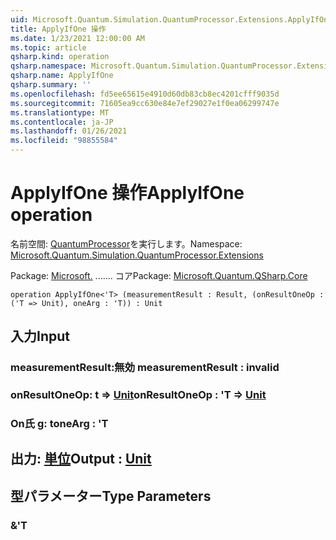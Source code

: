 ```yaml
---
uid: Microsoft.Quantum.Simulation.QuantumProcessor.Extensions.ApplyIfOne
title: ApplyIfOne 操作
ms.date: 1/23/2021 12:00:00 AM
ms.topic: article
qsharp.kind: operation
qsharp.namespace: Microsoft.Quantum.Simulation.QuantumProcessor.Extensions
qsharp.name: ApplyIfOne
qsharp.summary: ''
ms.openlocfilehash: fd5ee65615e4910d60db83cb8ec4201cfff9035d
ms.sourcegitcommit: 71605ea9cc630e84e7ef29027e1f0ea06299747e
ms.translationtype: MT
ms.contentlocale: ja-JP
ms.lasthandoff: 01/26/2021
ms.locfileid: "98855584"
---
```

# <a name="applyifone-operation"></a><span data-ttu-id="26314-102">ApplyIfOne 操作</span><span class="sxs-lookup"><span data-stu-id="26314-102">ApplyIfOne operation</span></span>

<span data-ttu-id="26314-103">名前空間: [QuantumProcessor](xref:Microsoft.Quantum.Simulation.QuantumProcessor.Extensions)を実行します。</span><span class="sxs-lookup"><span data-stu-id="26314-103">Namespace: [Microsoft.Quantum.Simulation.QuantumProcessor.Extensions](xref:Microsoft.Quantum.Simulation.QuantumProcessor.Extensions)</span></span>

<span data-ttu-id="26314-104">Package: [Microsoft.](https://nuget.org/packages/Microsoft.Quantum.QSharp.Core) ....... コア</span><span class="sxs-lookup"><span data-stu-id="26314-104">Package: [Microsoft.Quantum.QSharp.Core](https://nuget.org/packages/Microsoft.Quantum.QSharp.Core)</span></span>




```qsharp
operation ApplyIfOne<'T> (measurementResult : Result, (onResultOneOp : ('T => Unit), oneArg : 'T)) : Unit
```


## <a name="input"></a><span data-ttu-id="26314-105">入力</span><span class="sxs-lookup"><span data-stu-id="26314-105">Input</span></span>

### <a name="measurementresult--__invalidresult__"></a><span data-ttu-id="26314-106">measurementResult:__無効 <Result>__</span><span class="sxs-lookup"><span data-stu-id="26314-106">measurementResult : __invalid<Result>__</span></span>




### <a name="onresultoneop--t--unit"></a><span data-ttu-id="26314-107">onResultOneOp: t => [Unit](xref:microsoft.quantum.lang-ref.unit)</span><span class="sxs-lookup"><span data-stu-id="26314-107">onResultOneOp : 'T => [Unit](xref:microsoft.quantum.lang-ref.unit)</span></span> 




### <a name="onearg--t"></a><span data-ttu-id="26314-108">On氏 g: t</span><span class="sxs-lookup"><span data-stu-id="26314-108">oneArg : 'T</span></span>





## <a name="output--unit"></a><span data-ttu-id="26314-109">出力: [単位](xref:microsoft.quantum.lang-ref.unit)</span><span class="sxs-lookup"><span data-stu-id="26314-109">Output : [Unit](xref:microsoft.quantum.lang-ref.unit)</span></span>



## <a name="type-parameters"></a><span data-ttu-id="26314-110">型パラメーター</span><span class="sxs-lookup"><span data-stu-id="26314-110">Type Parameters</span></span>

### <a name="t"></a><span data-ttu-id="26314-111">&</span><span class="sxs-lookup"><span data-stu-id="26314-111">'T</span></span>

